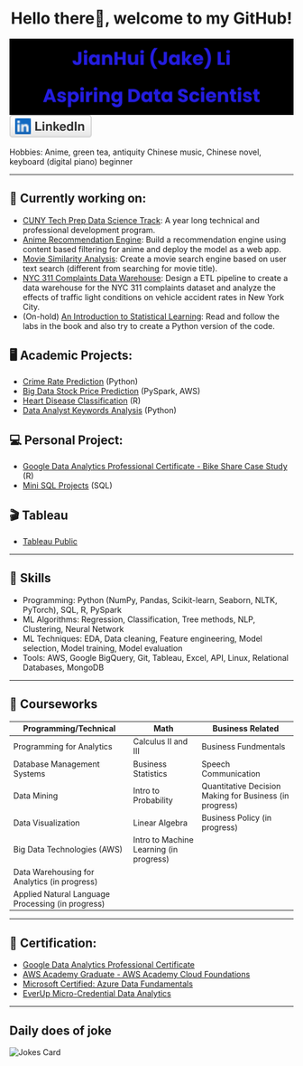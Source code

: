 <p>
  <h1 align="center">Hello there👋, welcome to my GitHub!</h1>
  <img align="center" src="imgs/name_banner.png">
  <a target="_blank" href="https://www.linkedin.com/in/jakeli2001/"><img src="imgs/linkedin.svg" alt="LinkedIn"></a>
</p>

Hobbies: Anime, green tea, antiquity Chinese music, Chinese novel, keyboard (digital piano) beginner

---

## :mag_right: Currently working on: 
- [CUNY Tech Prep Data Science Track](https://github.com/JakeLi2001/CTP-Data-Science-Cohort-8): A year long technical and professional development program.
- [Anime Recommendation Engine](https://github.com/JakeLi2001/anime-recommendation): Build a recommendation engine using content based filtering for anime and deploy the model as a web app.
- [Movie Similarity Analysis](https://github.com/JakeLi2001/movie-search-engine): Create a movie search engine based on user text search (different from searching for movie title).
- [NYC 311 Complaints Data Warehouse](https://github.com/JakeLi2001/nyc-311-complaints-data-warehouse): Design a ETL pipeline to create a data warehouse for the NYC 311 complaints dataset and analyze the effects of traffic light conditions on vehicle accident rates in New York City.
- (On-hold) [An Introduction to Statistical Learning](https://github.com/JakeLi2001/intro-to-statistical-learning): Read and follow the labs in the book and also try to create a Python version of the code.


## :desktop_computer:	Academic Projects:
- [Crime Rate Prediction](https://github.com/Fatimajavid/PredictingCrimesintheUS) (Python)
- [Big Data Stock Price Prediction](https://github.com/JakeLi2001/big-data-stock-price-prediction) (PySpark, AWS)
- [Heart Disease Classification](https://github.com/JakeLi2001/heart-disease-classification) (R)
- [Data Analyst Keywords Analysis](https://github.com/JakeLi2001/Keywords_for_Data_Analyst) (Python)

## :computer: Personal Project:
- [Google Data Analytics Professional Certificate - Bike Share Case Study](https://github.com/JakeLi2001/Google-Data-Analytics-Professional-Certificate) (R)
- [Mini SQL Projects](https://github.com/JakeLi2001/mini-sql-projects) (SQL)

## :clapper:	Tableau
- [Tableau Public](https://public.tableau.com/app/profile/jakeli2001)

---

## :memo: Skills
- Programming: Python (NumPy, Pandas, Scikit-learn, Seaborn, NLTK, PyTorch), SQL, R, PySpark
- ML Algorithms: Regression, Classification, Tree methods, NLP, Clustering, Neural Network
- ML Techniques: EDA, Data cleaning, Feature engineering, Model selection, Model training, Model evaluation
- Tools: AWS, Google BigQuery, Git, Tableau, Excel, API, Linux, Relational Databases, MongoDB
---

## :open_book: Courseworks
| Programming/Technical | Math | Business Related |
| ---------- | ---------- | ---------- |
| Programming for Analytics | Calculus II and III | Business Fundmentals |
| Database Management Systems | Business Statistics | Speech Communication |
| Data Mining | Intro to Probability | Quantitative Decision Making for Business (in progress) | 
| Data Visualization | Linear Algebra | Business Policy (in progress) |
| Big Data Technologies (AWS) | Intro to Machine Learning (in progress) |
| Data Warehousing for Analytics (in progress) |
| Applied Natural Language Processing (in progress) |

---

## :receipt: Certification:
- [Google Data Analytics Professional Certificate](https://coursera.org/share/b0b4f195aa8028441052430500f966e3)
- [AWS Academy Graduate - AWS Academy Cloud Foundations](https://www.credly.com/badges/33df81af-c5bf-4fa9-b5f2-589fa1dd4dc4/public_url)
- [Microsoft Certified: Azure Data Fundamentals](https://www.credly.com/badges/a001f7f9-aaa5-4362-9d74-7d78afd4c8a6/public_url)
- [EverUp Micro-Credential Data Analytics](https://github.com/JakeLi2001/EverUp-Micro-Credential-Data-Analytics)

---

## Daily does of joke

<img src="https://readme-jokes.vercel.app/api?theme=solidBlue" alt="Jokes Card"/>
